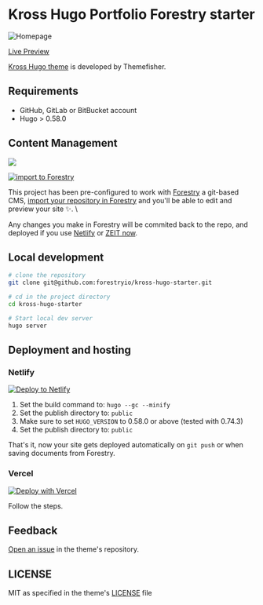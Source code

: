 # Kross Hugo Portfolio Forestry starter

![Homepage](https://user-images.githubusercontent.com/37659754/58154295-1a9c5300-7c93-11e9-992c-ad8d2ff8d99f.png)

[Live Preview](http://demo.themefisher.com/kross-hugo/)

[Kross Hugo theme](https://github.com/themefisher/kross-hugo/) is developed by Themefisher.

## Requirements

- GitHub, GitLab or BitBucket account
- Hugo > 0.58.0

## Content Management

![](static/images/kross-forestry.jpg)

[![import to Forestry](https://assets.forestry.io/import-to-forestryK.svg)](https://app.forestry.io/quick-start?repo=forestryio/kross-hugo-starter&engine=hugo&version=0.74.3)

This project has been pre-configured to work with [Forestry](https://forestry.io) a git-based CMS, [import your repository in Forestry](https://app.forestry.io/quick-start?repo=forestryio/kross-hugo-starter&engine=hugo&version=0.74.3) and you'll be able to edit and preview your site ✨. \

Any changes you make in Forestry will be commited back to the repo, and deployed if you use [Netlify](#netlify) or [ZEIT now](#zeit-now).

## Local development

```bash
# clone the repository
git clone git@github.com:forestryio/kross-hugo-starter.git

# cd in the project directory
cd kross-hugo-starter

# Start local dev server
hugo server
```

## Deployment and hosting 

### Netlify

[![Deploy to Netlify](https://www.netlify.com/img/deploy/button.svg)](https://app.netlify.com/start/deploy?repository=https://github.com/forestryio/kross-hugo-starter)

1. Set the build command to: `hugo --gc --minify`
2. Set the publish directory to: `public`
3. Make sure to set `HUGO_VERSION` to 0.58.0 or above (tested with 0.74.3)
3. Set the publish directory to: `public`

That's it, now your site gets deployed automatically on `git push` or when saving documents from Forestry.

### Vercel

[![Deploy with Vercel](https://zeit.co/button)](https://zeit.co/new/project?template=https://github.com/forestryio/kross-hugo-starter)

Follow the steps.

## Feedback

[Open an issue](https://github.com/themefisher/kross-hugo/issues) in the theme's repository.

## LICENSE

MIT as specified in the theme's [LICENSE](https://github.com/themefisher/kross-hugo/blob/master/LICENSE) file 
